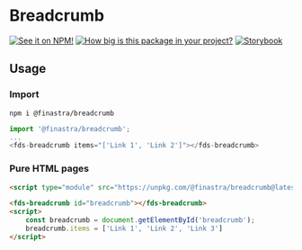 # Breadcrumb

[![See it on NPM!](https://img.shields.io/npm/v/@finastra/breadcrumb?style=for-the-badge)](https://www.npmjs.com/package/@finastra/breadcrumb)
[![How big is this package in your project?](https://img.shields.io/bundlephobia/minzip/@finastra/breadcrumb?style=for-the-badge)](https://bundlephobia.com/result?p=@finastra/breadcrumb')
[![Storybook](https://shields.io/badge/-Play%20with%20this%20web%20component-2a0481?logo=storybook&style=for-the-badge)](https://finastra.github.io/finastra-design-system/?path=/story/components-breadcrumb--default)

## Usage

### Import

```
npm i @finastra/breadcrumb
```

```ts
import '@finastra/breadcrumb';
...
<fds-breadcrumb items="['Link 1', 'Link 2']"></fds-breadcrumb>
```

### Pure HTML pages

```html
<script type="module" src="https://unpkg.com/@finastra/breadcrumb@latest/dist/src/index.js?module"></script>

<fds-breadcrumb id="breadcrumb"></fds-breadcrumb>
<script>
    const breadcrumb = document.getElementById('breadcrumb');
    breadcrumb.items = ['Link 1', 'Link 2', 'Link 3']
</script>
```
